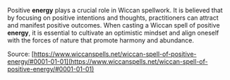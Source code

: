 Positive **energy** plays a crucial role in Wiccan spellwork. It is believed that by focusing on positive intentions and thoughts, practitioners can attract and manifest positive outcomes. When casting a Wiccan spell of positive **energy**, it is essential to cultivate an optimistic mindset and align oneself with the forces of nature that promote harmony and abundance.

Source: [https://www.wiccanspells.net/wiccan-spell-of-positive-energy/#0001-01-01](https://www.wiccanspells.net/wiccan-spell-of-positive-energy/#0001-01-01)

<!--yml

Wiccan spells are based on the belief that everything in the universe is composed of **energy**, and by tapping into this **energy**, one can affect the surrounding world. Spells can serve various purposes, including healing, protection, love, abundance, and personal growth. Each spell is meticulously designed to resonate with specific intentions and desires, using different tools and methods to amplify the manipulated **energy**.

# Performing a Wiccan Spell of Positive **Energy**

> Intentions are the driving force behind Wiccan spellwork. Before casting a spell, it is crucial to have a clear and specific intention in mind. This helps to focus **energy** and direct it towards a desired outcome. Positive intentions are particularly emphasized in Wiccan spellcasting, as they promote the well-being of oneself and others. By infusing spells with positive intentions, practitioners can enhance their effectiveness and attract positive **energy** into their lives.

## category: Uncategorized

Harnessing Positive **Energy**

### The Concept of Wiccan Spells

The Importance of Intentions

### [来源](https://www.wiccanspells.net/wiccan-spell-of-positive-energy/#0001-01-01)

Understanding the Power of Spells

### date: 2024-06-12 20:06:33

Wiccan Spell Of Positive **Energy** - Wiccan Spells

### Wicca is a modern pagan religious movement that focuses on connecting individuals with nature and harnessing the **energies** within the universe. One of the fundamental practices within Wicca is spellwork, where practitioners use rituals and incantations to manifest their desires and intentions. Wiccan spells are a way to channel and manipulate **energy** in order to create positive change in one’s life.

Wiccan spells are grounded in the belief that everything in the universe is made up of energy, and by tapping into this energy, one can influence the world around them. Spells can be used for a variety of purposes, including healing, protection, love, abundance, and personal growth. Each spell is carefully crafted to align with specific intentions and desires, utilizing different tools and techniques to amplify the energy being worked with.

### Tools and Components of a Wiccan Spell of Positive **Energy**

要执行一种积极能量的Wiccan咒术，首先必须通过草药熏香或使用祝圣水来清洁和净化区域，创建一个神圣的空间。接下来，从业者会根据他们的意图选择适当的工具和组件。通过集中他们的能量并背诵咒语或肯定，他们可以充电工具并创造一个强大的能量场。最后一步涉及释放能量到宇宙中，相信它会以期望的方式显现。

### 在Wiccan实践中接纳积极能量的好处

将积极能量融入Wiccan实践中带来了许多好处。通过培养积极意图并与积极能量合作，从业者邀请和谐、平衡和丰富进入他们的生活。积极能量提高了一个人的振动频率，吸引积极经历并促进个人成长。它还促进身体和精神上的幸福感。通过在他们的咒术中接纳积极能量，Wiccans可以利用宇宙的无限潜力，并为自己和他人创造积极变化。

## 在Wiccan咒术中利用积极能量

积极能量是Wiccan咒术的基本要素。Wiccans相信意图的力量以及通过集中能量实现他们愿望的能力。通过利用积极能量，从业者可以增强咒语的有效性，并在生活中创造和谐的平衡。

### 积极能量的力量

积极能量作为在Wiccan咒术中实现期望结果的催化剂。它是推动咒语背后意图的生命力量，并使其运转。人们相信这种能量源自宇宙，流经一切事物和每个人，将所有生物连接在宇宙能量的网络中。通过利用这种普遍能量并将其与他们的意图融合，Wiccans可以创造与他们愿望一致的强大咒语。

### 创建神圣空间

在进行积极能量的Wiccan咒术之前，创建一个神圣的空间是至关重要的。这涉及清洁区域中的任何负面能量，并为咒术做好准备。Wiccans经常使用蜡烛、水晶和草药等工具来清洁和净化空间，唤起积极能量填满周围环境。通过创建一个神圣的空间，从业者确保他们正在使用的能量是纯净的，并有利于他们咒语的意图。

### 设定意图

在Wiccan咒术中利用积极能量时，设定清晰的意图至关重要。从业者必须具体和专注于他们想要实现的目标。通过清晰表达他们的愿望，他们将积极能量引导到他们预期的结果上。无论是吸引爱情、丰富还是疗愈，意图越明确，咒语在实现期望结果方面就越有效。

### 可视化和能量操控

可视化是Wiccan咒语中使用的一种强大技术，用于增强正能量的流动。通过以生动细节描绘所期望的结果，从业者将其带入意识，并与其能量对齐。可视化通常与能量操控结合在一起，人们学会感知和引导自己体内的能量。通过各种技术，如呼吸工作和冥想，从业者可以培养并引导正能量朝向他们的意图。

### 融入仪式和象征

仪式和象征在Wiccan利用正能量的实践中扮演着重要角色。从点燃蜡烛到吟唱咒语的每个仪式元素都具有象征意义，并在增强咒语能量方面发挥作用。Wiccans经常融入诸如护身符或护身符之类的物品，这些物品具有个人意义，并作为正能量的强大导体。通过尊重这些仪式并拥抱象征，从业者加深了与他们正在使用的能量的连接。

### 相信过程

一旦进行了正能量的Wiccan咒语，就必须相信过程并放下对结果的执着。Wiccans相信发送到宇宙中的能量将在适当的时间以最有益的方式显现。耐心并允许能量发挥其魔力是Wiccan咒语的重要方面。相信过程展示了信仰和对意图、能量和显现之间相互关联的深刻理解。

## Wicca中正能量的重要性

正能量在Wicca中扮演着至关重要的角色，这是一种强调与自然和自我和谐的古老异教信仰体系。在Wiccan实践中，正能量被视为一种强大的力量，可以带来深刻的转变、疗愈和精神成长。本文将深入探讨Wicca中正能量的重要性，探讨为什么对从业者至关重要以及它如何影响他们的咒语和整体幸福感。

### Wicca和能量

在Wicca中，能量被认为是贯穿宇宙中一切的生命力量。人们相信所有生物，以及物体甚至思想，都拥有能量。Wiccans利用能量的流动来实现他们的愿望，并在生活中创造积极变化。特别是正能量代表着最高的振动，并与爱、光明和神圣相关联。

#### 利用正能量的力量

Wiccans认识到正能量的力量，并努力在他们的咒语中加以利用。无论他们是在寻求爱情、丰盛还是保护，Wiccans都会将他们的仪式注入正能量，以增加成功的机会。这涉及培养积极的心态，提升个人振动，并与正能量的普遍流动对齐。

##### 意图和可视化的作用

在瓦肯咒语工作中运用正能量的关键组成部分之一是设定清晰的意图并可视化所期望的结果。通过专注于他们想要显现的东西，瓦肯人创造了一个强大的能量蓝图，可以吸引积极的机会和经历进入他们的生活中。

###### 使用仪式工具和符号

瓦肯人也利用各种仪式工具和符号来增强他们咒语工作中的正能量。这些可能包括蜡烛、水晶、草药和神圣符号，每个都代表神圣的不同方面，并增强咒语背后的意图。通过将这些工具融入他们的仪式中，瓦肯人创造了一个充满正能量的神圣空间，使他们能够更深入地与精神领域连接。

##### 瓦肯实践中正能量的好处

将正能量融入瓦肯实践中对个人有许多好处。首先，它有助于培养更积极和乐观的心态，这可以极大地改善一个人的整体幸福感。通过专注于积极意图和可视化积极结果，瓦肯人强化了积极的思维模式，并吸引了积极的经历进入他们的生活中。

此外，与正能量一起工作使瓦肯人能够利用他们的个人力量和潜力。通过与正能量的普遍流动对齐，他们成为自己命运的共同创造者，积极塑造自己的生活并拥抱自己真正的潜力。这使他们能够克服挑战，显现他们的愿望，并过上更充实和有目的的生活。

## 如何进行一场正能量的瓦肯咒语

进行一场正能量的瓦肯咒语是将积极性带入您的生活和周围环境的一种美丽而有力的方式。通过利用意图、可视化和元素的力量，瓦肯人能够显现正能量并将其引导到特定目标上。无论您是想吸引爱情、成功、丰盛，还是只是想让自己周围充满正能量，一场正能量的瓦肯咒语可以成为您精神实践中的有力工具。

### 设定您的意图

在开始任何咒语工作之前，设定您的意图是很重要的。花些时间思考您希望通过您的正能量咒语实现什么。在一张纸上写下您的意图，使用肯定的语言。例如，不要说“我想要快乐”，而是将其表述为“我被无条件的快乐和喜悦所包围”。通过以积极和现在时态的方式陈述您的意图，您正在将您的能量与您希望显现的东西对齐。

### 收集您的物品

要执行一种积极能量的女巫咒语，需要收集与积极性和意图共鸣的必要物品。这可能包括蜡烛、草药、水晶、精油以及对你有重要意义的其他物品。选择能唤起积极情绪并与你的意图一致的颜色和香味。例如，黄色蜡烛象征着幸福和成功，而玫瑰石英水晶吸引爱情和和谐。

### 创造神圣空间

找一个安静私密的空间，在那里你可以进行咒语工作而不被干扰。通过燃烧鼠尾草或使用其他方法，如敲响铃铛或想象白光净化区域来净化空间。通过将你选择的物品放置在对你有意义的方式上来创建祭坛。你也可以选择铺设一个圆圈来进一步保护和放大积极能量。想象一圈白光在你周围形成，当你诵读简单的咒语时，欢迎积极能量进入你的神圣空间。

### 施放你的咒语

一旦你设定了意图、收集了必要的物品并创建了神圣空间，就是时候施放你的积极能量咒语了。点燃蜡烛，将注意力集中在火焰上，让它的能量点燃你自己的能量。深吸几口气，并想象每一次吸气时正能量流入你的身体，每一次呼气时释放出任何负面能量。在你心中的意图形象上持有你想要的结果，并诵读你选择的咒语或断言。将你想要的结果想象成已经发生了。

### 表达感激之情

当你结束你的咒语时，表达对你所召唤的积极能量的感激是很重要的。感谢元素、神祇或你相信的任何更高力量的帮助和指导。这种感激之情不仅表现出尊重，还加强了你所体现的积极能量。相信宇宙已听到了你的意图，并将与你最高的利益保持一致。

## 将积极能量融入女巫实践的好处

积极能量是女巫实践的基本原则之一。它构成了施法和执行仪式的基础。通过将积极能量融入实践中，女巫们可以体验到一系列增强灵性旅程和整体福祉的好处。在本文中，我们将探讨在女巫实践中利用积极能量的各种优势。

### 加强灵性连接

将积极能量融入女巫实践的主要好处之一是加深个人与精神世界的连接。积极能量充当了从从业者到宇宙中正在发挥作用的神圣力量之间的导体。通过培养和引导积极能量，女巫们可以与精神界建立更强的联系，从而在他们的灵性旅程中获得更高的直觉、清晰度和指导。

### 意图的显现

正能量具有实现期望结果和意图的力量。当女巫们将他们的咒语和仪式注入正能量时，实质上是用强大的力量为他们的意图充电，推动它们实现。通过将思想、情绪和行动与正能量对齐，女巫们可以更有效地实现他们的愿望，无论是爱情、丰盛、保护还是其他他们希望引入生活中的意图。

### 情感疗愈和幸福

正能量有能力治愈情感创伤并促进整体幸福。培育和传递正能量可以帮助释放负面情绪，如愤怒、恐惧和悲伤，从而实现情感疗愈和内心平静。通过与正能量合作，女巫们可以更好地理解自己的情绪，解决任何情感不平衡，并培养更健康的情感状态。

### 保护和精神净化

将正能量纳入女巫实践中还可以提供保护屏障并帮助进行精神净化。正能量作为一道屏障抵御负面影响，保护从恶意能量和意图中的从业者。它还可以净化和清洁一个人的气场，消除可能积累的任何停滞或负面能量。通过将正能量引入他们的实践中，女巫们可以创建一个保护屏障，并确保一个干净和平衡的精神空间。

### 提升振动频率

正能量以更高的振动频率运作，通过将其纳入实践中，女巫们可以提高自己的振动频率。当他们的能量振动在更高水平时，女巫们变得更加敏感于积极的经历、机会和联系。这种提升的振动频率还会吸引积极的情况和个人进入他们的生活，促进个人成长、幸福和满足感。

### 结论

总的来说，女巫咒语的概念围绕着利用正能量来实现期望的结果。女巫们相信通过与自然和神圣对齐，他们可以利用周围丰富的正能量。这种正能量对女巫的实践至关重要，因为它促进了精神成长、和谐以及意图的实现。

在女巫咒语中利用正能量涉及利用各种工具、仪式和意图来引导和放大这种能量。女巫们明白正能量是推动他们咒语的生命力，因此确保他们与纯净意图合作并施展符合大局的咒语至关重要。通过这样做，他们可以创造一个强大的能量共鸣，实现他们的愿望。

在女巫中，正能量的重要性不可高估。它贯穿女巫实践的各个方面，促进与神圣和自然界的连接。通过培育自己和周围环境中的正能量，女巫创造了一种和谐的平衡，促进了精神成长和整体健康。正能量还作为对抗负面影响的保护盾，确保从业者保持与其意图一致并走上积极的道路。

女巫正能量咒语包括多种组件，这些组件共同作用以创建强大的能量转变。这些组件包括选择与正能量共鸣的适当草药、水晶、蜡烛和其他工具。从业者还可以结合自言自语、吟唱和想象力来增强咒语的效果。通过将这些元素与专注的意图和地球的自然节奏相结合，女巫可以将正能量放大并指向他们所期望的结果。

进行女巫正能量咒语需要创建一个神圣的空间，清洁能量并祈请神灵。从业者通常会画一个圆圈，呼唤元素、神祇和灵体来帮助他们的咒语。然后，他们将继续进行仪式，利用选择的组件并将意图集中在展现正能量上。值得注意的是，女巫尊重伤害无人的道德准则，并始终考虑其行动的后果。

融入正能量在女巫实践中带来了许多好处。首先，它通过培养积极的心态和促进自我意识来促进个人成长和精神发展。此外，利用正能量可以增强咒语和仪式的效果，增加所期望结果的可能性。正能量还带来内心平静和与自然界的联系感，使从业者能够与自己和宇宙和谐共处。

总之，在女巫咒语实践中利用正能量是实践的基本方面。通过利用这种能量并与神圣和自然界对齐，女巫可以展现他们的意图并促进个人成长。在咒语中融入正能量不仅增强了其效果，而且培养了一种深刻的连接和幸福感。通过培育和利用正能量，女巫可以有意识、和谐和丰盛地走过他们的精神之旅。
